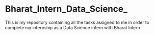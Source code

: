 # Bharat_Intern_Data_Science_
This is my repository containing all the tasks assigned to me in order to complete my internship as a Data Science intern with Bharat Intern
